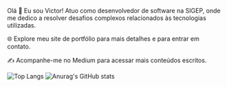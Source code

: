 Olá 👋 Eu sou Victor!
Atuo como desenvolvedor de software na SIGEP, onde me dedico a resolver desafios complexos relacionados às tecnologias utilizadas.

🌐 Explore meu site de portfólio para mais detalhes e para entrar em contato.

✍️ Acompanhe-me no Medium para acessar mais conteúdos escritos.

![Top Langs](https://github-readme-stats.vercel.app/api/top-langs/?username=DevVictorAlves&exclude_repo=github-readme-stats,anuraghazra.github.io)
![Anurag's GitHub stats](https://github-readme-stats.vercel.app/api?username=DevVictorAlves&show_icons=true&theme=transparent)
